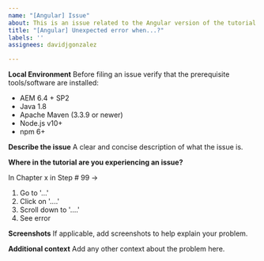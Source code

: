 ```yaml
---
name: "[Angular] Issue"
about: This is an issue related to the Angular version of the tutorial.
title: "[Angular] Unexpected error when...?"
labels: ''
assignees: davidjgonzalez

---
```


**Local Environment**
Before filing an issue verify that the prerequisite tools/software are installed:

* AEM 6.4 + SP2
* Java 1.8
* Apache Maven (3.3.9 or newer)
* Node.js v10+
* npm 6+

**Describe the issue**
A clear and concise description of what the issue is.

**Where in the tutorial are you experiencing an issue?**

In Chapter x in Step # 99 ->

1. Go to '...'
2. Click on '....'
3. Scroll down to '....'
4. See error

**Screenshots**
If applicable, add screenshots to help explain your problem.


**Additional context**
Add any other context about the problem here.
